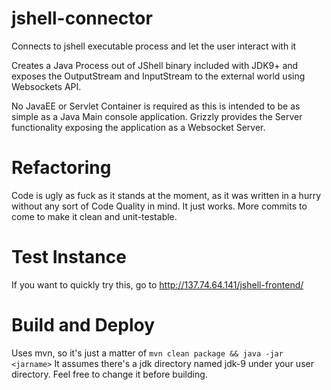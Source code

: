 # jshell-connector
Connects to jshell executable process and let the user interact with it

Creates a Java Process out of JShell binary included with JDK9+ and exposes the OutputStream and InputStream to the external world using Websockets API.

No JavaEE or Servlet Container is required as this is intended to be as simple as a Java Main console application. Grizzly provides the Server functionality exposing the application as a Websocket Server.

# **Refactoring**

Code is ugly as fuck as it stands at the moment, as it was written in a hurry without any sort of Code Quality in mind. It just works. More commits to come to make it clean and unit-testable.

# Test Instance

If you want to quickly try this, go to http://137.74.64.141/jshell-frontend/

# Build and Deploy

Uses mvn, so it's just a matter of `mvn clean package && java -jar <jarname>`
It assumes there's a jdk directory named jdk-9 under your user directory. Feel free to change it before building.
